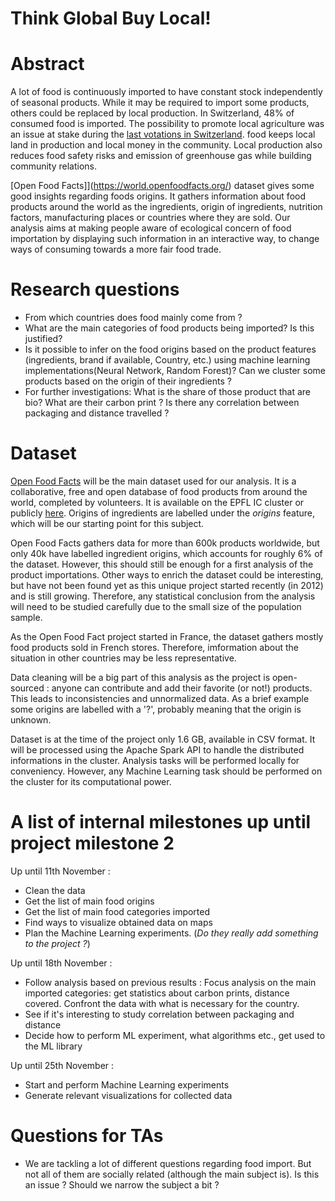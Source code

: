 # Think Global Buy Local!  

# Abstract
 A lot of food is continuously imported to have constant stock independently of seasonal products. While it may be required to import some products, others could be replaced by local production. In Switzerland, 48% of consumed food is imported. The possibility to promote local agriculture was an issue at stake during the [last votations in Switzerland]( https://www.bfs.admin.ch/bfs/fr/home/statistiques/politique/votations/annee-2018/2018-09-23/souverainete-alimentaire.htmlLocal). food keeps local land in production and local money in the community. Local production also reduces food safety risks and emission of greenhouse gas while building community relations. 
 
[Open Food Facts]](https://world.openfoodfacts.org/) dataset gives some good insights regarding foods origins. It gathers information about food products around the world as the ingredients, origin of ingredients, nutrition factors, manufacturing places or countries where they are sold.
Our analysis aims at making people aware of ecological concern of food importation by displaying such information in an interactive way, to change ways of consuming towards a more fair food trade.

# Research questions
- From which countries does food mainly come from ? 
- What are the main categories of food products being imported? Is this justified?
- Is it possible to infer on the food origins based on the product features (ingredients, brand if available, Country, etc.) using machine learning implementations(Neural Network, Random Forest)? Can we cluster some products based on the origin of their ingredients ?
- For further investigations: What is the share of those product that are bio? What are their carbon print ? Is there any correlation between packaging and distance travelled ?

# Dataset

[Open Food Facts](https://world.openfoodfacts.org/) will be the main dataset used for our analysis. It is a collaborative, free and open database of food products from around the world, completed by volunteers. It is available on the EPFL IC cluster or publicly [here](https://world.openfoodfacts.org/data). Origins of ingredients are labelled under the *origins* feature, which will be our starting point for this subject.

Open Food Facts gathers data for more than 600k products worldwide, but only 40k have labelled ingredient origins, which accounts for roughly 6% of the dataset. However, this should still be enough for a first analysis of the product importations. Other ways to enrich the dataset could be interesting, but have not been found yet as this unique project started recently (in 2012) and is still growing. Therefore, any statistical conclusion from the analysis will need to be studied carefully due to the small size of the population sample.

As the Open Food Fact project started in France, the dataset gathers mostly food products sold in French stores. Therefore, imformation about the situation in other countries may be less representative. 

Data cleaning will be a big part of this analysis as the project is open-sourced : anyone can contribute and add their favorite (or not!) products. This leads to inconsistencies and unnormalized data. As a brief example some origins are labelled with a '?', probably meaning that the origin is unknown.

Dataset is at the time of the project only 1.6 GB, available in CSV format. It will be processed using the Apache Spark API to handle the distributed informations in the cluster. Analysis tasks will be performed locally for conveniency. However, any Machine Learning task should be performed on the cluster for its computational power.

# A list of internal milestones up until project milestone 2
Up until 11th November :
- Clean the data
- Get the list of main food origins
- Get the list of main food categories imported
- Find ways to visualize obtained data on maps
- Plan the Machine Learning experiments. (*Do they really add something to the project ?*)

Up until 18th November :
- Follow analysis based on previous results : Focus analysis on the main imported categories: get statistics about carbon prints, distance covered. Confront the data with what is necessary for the country.
- See if it's interesting to study correlation between packaging and distance
- Decide how to perform ML experiment, what algorithms etc., get used to the ML library

Up until 25th November :
- Start and perform Machine Learning experiments
- Generate relevant visualizations for collected data

# Questions for TAs
- We are tackling a lot of different questions regarding food import. But not all of them are socially related (although the main subject is). Is this an issue ? Should we narrow the subject a bit ? 


